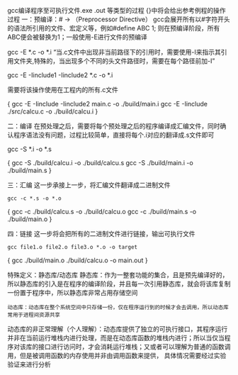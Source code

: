 gcc编译程序至可执行文件.exe .out 等类型的过程
{}中将会给出参考例程的操作过程
一：预编译：# -> （Preprocessor Directive）
    gcc会展开所有以#字符开头的语法所引用的文件、宏定义等，例如#define ABC 1;
    则在预编译阶段，所有ABC便会被替换为1；一般使用-E进行文件的预编译

gcc -E *.c -o *.i
“当.c文件中出现非当前路径下的引用时，需要使用-I来指示其引用文件夹,特殊的，当出现多个不同的头文件路径时，需要在每个路径前加-I”

gcc -E -Iinclude1 -Iinclude2 *.c -o *.i


需要将该操作使用在工程内的所有.c文件

{
    gcc -E -Iinclude -Iinclude2 main.c -o ./build/main.i
    gcc -E -Iinclude ./src/calcu.c -o ./build/calcu.i
}

二：编译
    在预处理之后，需要将每个预处理之后的程序编译成汇编文件，同时确认程序语法没有问题，过程比较简单，直接将每个.i对应的翻译成.s文件即可

gcc -S *.i -o *.s


{
    gcc -S ./build/calcu.i -o ./build/calcu.s
    gcc -S ./build/main.i -o ./build/main.s
}

三：汇编
    这一步承接上一步，将汇编文件翻译成二进制文件

    gcc -c *.s -o *.o

{
    gcc -c ./build/calcu.s -o ./build/calcu.o
    gcc -c ./build/main.s -o ./build/main.o
}


四：链接
    这一步将会把所有的二进制文件进行链接，输出可执行文件

    gcc file1.o file2.o file3.o *.o -o target

{
    gcc ./build/main.o ./build/calcu.o -o main.out
}    






特殊定义：静态库/动态库
    静态库：作为一整套功能的集合，且是预先编译好的，所以静态库的引入是在程序的编译阶段，并且每一次引用静态库，就会将该库复制一份置于程序中，所以静态库非常占用存储空间

    动态库：动态库在整个系统空间中只存储一份，仅在程序运行到的时候才会去调用，所以动态库常用于进程间资源共享

动态库的非正常理解（个人理解）：动态库提供了独立的可执行接口，其程序运行并非在当前运行堆栈内进行处理，而是在动态库函数的堆栈内进行；所以当仅当程序对该库的接口进行访问时，才会消耗运行堆栈；又或者可以理解为普通的函数调用，但是被调用函数的内存使用并非由调用函数来提供，
具体情况需要经过实验验证来进行分析
